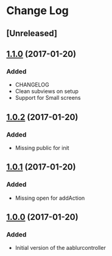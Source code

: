 # Change Log

## [Unreleased]

## [1.1.0](https://github.com/anas10/AABlurAlertController/tree/1.1.0) (2017-01-20)
### Added
- CHANGELOG
- Clean subviews on setup
- Support for Small screens 

## [1.0.2](https://github.com/anas10/AABlurAlertController/tree/1.0.2) (2017-01-20)
### Added
- Missing public for init

## [1.0.1](https://github.com/anas10/AABlurAlertController/tree/1.0.1) (2017-01-20)
### Added
- Missing open for addAction

## [1.0.0](https://github.com/anas10/AABlurAlertController/tree/1.0.0) (2017-01-20)
### Added
- Initial version of the aablurcontroller